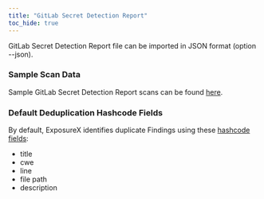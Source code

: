 ```yaml
---
title: "GitLab Secret Detection Report"
toc_hide: true
---
```

GitLab Secret Detection Report file can be imported in JSON format (option --json).

### Sample Scan Data
Sample GitLab Secret Detection Report scans can be found [here](https://github.com/ExposureX/django-ExposureX/tree/master/unittests/scans/gitlab_secret_detection_report).

### Default Deduplication Hashcode Fields
By default, ExposureX identifies duplicate Findings using these [hashcode fields](https://docs.exposurex.com/en/working_with_findings/finding_deduplication/about_deduplication/):

- title
- cwe
- line
- file path
- description
